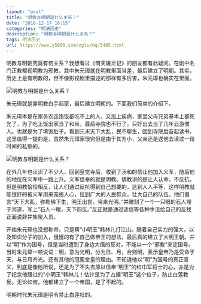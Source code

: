 ```yaml
---
layout: "post"
title: "明教与明朝是什么关系？"
date: "2018-12-17 16:15"
categories: "明清历史"
description: "明教与明朝是什么关系？"
tags: 明清历史
url: https://www.y5000.com/zgls/mq/5485.html
---
```






明教与明朝究竟有何关系？我想看过《倚天屠龙记》的朋友都有此疑问。在剧中名门正教都视明教为邪教，其中朱元璋就在明教里面当差，最后建立了明朝。其实，历史上是有明教的，但不像影视剧里描述的那样有多厉害，朱元璋也确实在里面。

![明教与明朝是什么关系？](/uploads/allimg/161118/6-16111Q4141LU.JPG)

朱元璋就是靠明教白手起家，最后建立明朝的。下面我们简单的介绍下。

朱元璋本是在家务农连饱饭都吃不上的人，又加上疾病，家里父母兄弟基本上都死光了，为了吃上饭出家当了和尚，最后寺院也不行了，只好出去当了几年云游僧人。也就是为了填饱肚子。看到元末天下大乱，民不聊生，回到寺院后奋起读书，这里值得一提的是，虽然朱元璋家很穷但是由于其为小，父亲还是送他去读过一段时间的私塾的。

![明教与明朝是什么关系？](/uploads/allimg/161118/6-16111Q4143W55.JPG)

在外几年也认识了不少人，回到皇觉寺后，收到了汤和的信让他加入义军，随后他的地位在义军中一路上升。义军信奉的就是明教。佛教讲的是让人认命，不反抗，但是明教恰恰相反，让人们通过反抗得到自己想要的，达到人人平等，这样明教就能很好的被义军用来笼络人心，拉到广大的人民群众，壮大自己的队伍。他们倡言“天下大乱，弥勒佛下生，明王出世，带来光明。”并雕刻了一个一只眼的石人埋于河道，写上“石人一眼，天下四反。”反正就是通过迷信等各种手法给自己的反找正面说辞并集聚人员。

开始朱元璋也没想称帝，只是帮“小明王”韩林儿打江山。随着自己实力的强大，以及知识分子的加入，慢慢的有了自己做帝王的想法，最后真的建立了大明王朝。并以“明”作为国号，但是当时遭到了身边大儒的反对，不能以一个“邪教”来定国号。当时朱元璋一顿说词：明，意为光明，分为日、月，合则明，表示皇帝乃是受命于天，与日月齐光。还有其他的冠冕堂皇的理由。不知道他以“明”为国号的真正意义，到底是像他所说，还是为了不失去原以信奉“明王”的红巾军将士的心，亦是为了纪念他跟过的“小明王”韩林儿！估计是为了占据“明王”这个位子，防止白莲教反。无论如何，他都建立了一个帝国，是了不起的。

明朝时代朱元璋是明令禁止白莲社的。
